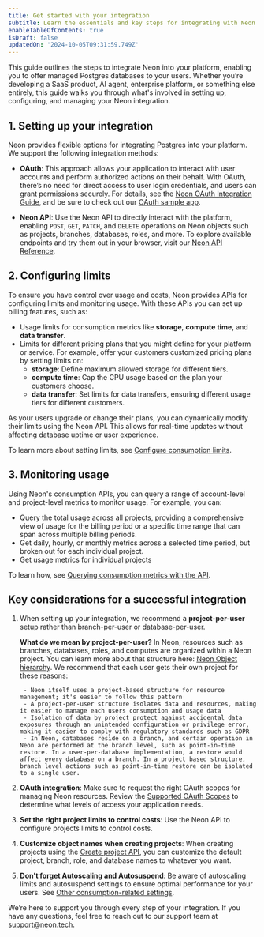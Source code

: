 ```yaml
---
title: Get started with your integration
subtitle: Learn the essentials and key steps for integrating with Neon
enableTableOfContents: true
isDraft: false
updatedOn: '2024-10-05T09:31:59.749Z'
---
```


This guide outlines the steps to integrate Neon into your platform, enabling you to offer managed Postgres databases to your users. Whether you’re developing a SaaS product, AI agent, enterprise platform, or something else entirely, this guide walks you through what's involved in setting up, configuring, and managing your Neon integration.

## 1. Setting up your integration

Neon provides flexible options for integrating Postgres into your platform. We support the following integration methods:

- **OAuth**: This approach allows your application to interact with user accounts and perform authorized actions on their behalf. With OAuth, there’s no need for direct access to user login credentials, and users can grant permissions securely. For details, see the [Neon OAuth Integration Guide](/docs/guides/oauth-integration), and be sure to check out our [OAuth sample app](https://github.com/neondatabase/neon-branches-visualizer).

- **Neon API**: Use the Neon API to directly interact with the platform, enabling `POST`, `GET`, `PATCH`, and `DELETE` operations on Neon objects such as projects, branches, databases, roles, and more. To explore available endpoints and try them out in your browser, visit our [Neon API Reference](https://api-docs.neon.tech/reference/getting-started-with-neon-api).

## 2. Configuring limits

To ensure you have control over usage and costs, Neon provides APIs for configuring limits and monitoring usage. With these APIs you can set up billing features, such as:

- Usage limits for consumption metrics like **storage**, **compute time**, and **data transfer**.
- Limits for different pricing plans that you might define for your platform or service. For example, offer your customers customized pricing plans by setting limits on:
    - **storage**: Define maximum allowed storage for different tiers.
    - **compute time**: Cap the CPU usage based on the plan your customers choose.
    - **data transfer**: Set limits for data transfers, ensuring different usage tiers for different customers.

As your users upgrade or change their plans, you can dynamically modify their limits using the Neon API. This allows for real-time updates without affecting database uptime or user experience.

To learn more about setting limits, see [Configure consumption limits](#/docs/guides/partner-billing).

## 3. Monitoring usage

Using Neon's consumption APIs, you can query a range of account-level and project-level metrics to monitor usage. For example, you can:

- Query the total usage across all projects, providing a comprehensive view of usage for the billing period or a specific time range that can span across multiple billing periods.
- Get daily, hourly, or monthly metrics across a selected time period, but broken out for each individual project.
- Get usage metrics for individual projects

To learn how, see [Querying consumption metrics with the API](/docs/guides/metrics-api).

## Key considerations for a successful integration

1. When setting up your integration, we recommend a **project-per-user** setup rather than branch-per-user or database-per-user.

    **What do we mean by project-per-user?** In Neon, resources such as branches, databases, roles, and computes are organized within a Neon project. You can learn more about that structure here: [Neon Object hierarchy](https://neon.tech/docs/manage/overview). We recommend that each user gets their own project for these reasons:

        - Neon itself uses a project-based structure for resource management; it's easier to follow this pattern
        - A project-per-user structure isolates data and resources, making it easier to manage each users consumption and usage data
        - Isolation of data by project protect against accidental data exposures through an unintended configuration or privilege error, making it easier to comply with regulatory standards such as GDPR
        - In Neon, databases reside on a branch, and certain operation in Neon are performed at the branch level, such as point-in-time restore. In a user-per-database implementation, a restore would affect every database on a branch. In a project based structure, branch level actions such as point-in-time restore can be isolated to a single user.

1. **OAuth integration**: Make sure to request the right OAuth scopes for managing Neon resources. Review the [Supported OAuth Scopes](/docs/guides/oauth-integration#supported-oauth-scopes) to determine what levels of access your application needs.
1. **Set the right project limits to control costs**: Use the Neon API to configure projects limits to control costs.
1. **Customize object names when creating projects**: When creating projects using the [Create project API](https://api-docs.neon.tech/reference/createproject), you can customize the default project, branch, role, and database names to whatever you want.
1. **Don't forget Autoscaling and Autosuspend**: Be aware of autoscaling limits and autosuspend settings to ensure optimal performance for your users. See [Other consumption-related settings](/docs/guides/partner-billing#other-consumption-related-settings).

We’re here to support you through every step of your integration. If you have any questions, feel free to reach out to our support team at [support@neon.tech](mailto:support@neon.tech).
